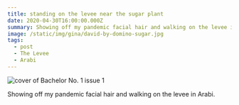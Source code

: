 ```yaml
---
title: standing on the levee near the sugar plant
date: 2020-04-30T16:00:00.000Z
summary: Showing off my pandemic facial hair and walking on the levee in Arabi.
image: /static/img/gina/david-by-domino-sugar.jpg
tags:
  - post
  - The Levee 
  - Arabi
---
```


![cover of Bachelor No. 1 issue 1](/static/img/gina/david-by-domino-sugar.jpg)

Showing off my pandemic facial hair and walking on the levee in Arabi.